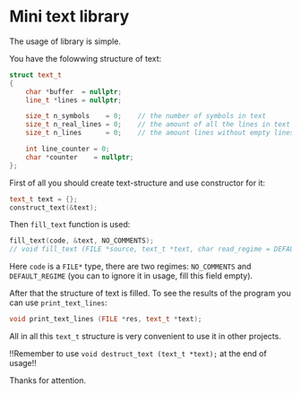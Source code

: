 # Mini text library

The usage of library is simple. 

You have the folowwing structure of text:

```C++
struct text_t
{
    char *buffer  = nullptr;
    line_t *lines = nullptr;

    size_t n_symbols    = 0;    // the number of symbols in text
    size_t n_real_lines = 0;    // the amount of all the lines in text
    size_t n_lines      = 0;    // the amount lines without empty lines and comment-lines

    int line_counter = 0;
    char *counter    = nullptr;
};
```

First of all you should create text-structure and use constructor for it:
```C++
text_t text = {};
construct_text(&text);
```

Then `fill_text` function is used:

```C++
fill_text(code, &text, NO_COMMENTS);
// void fill_text (FILE *source, text_t *text, char read_regime = DEFAULT_REGIME);
```
Here `code` is a `FILE*` type, there are two regimes: `NO_COMMENTS` and `DEFAULT_REGIME` (you can to ignore it in usage, fill this field empty).

After that the structure of text is filled. To see the results of the program you can use `print_text_lines`:

```C++
void print_text_lines (FILE *res, text_t *text);
```
All in all this `text_t` structure is very convenient to use it in other projects.

!!Remember to use `void destruct_text (text_t *text);` at the end of usage!! 

Thanks for attention.
